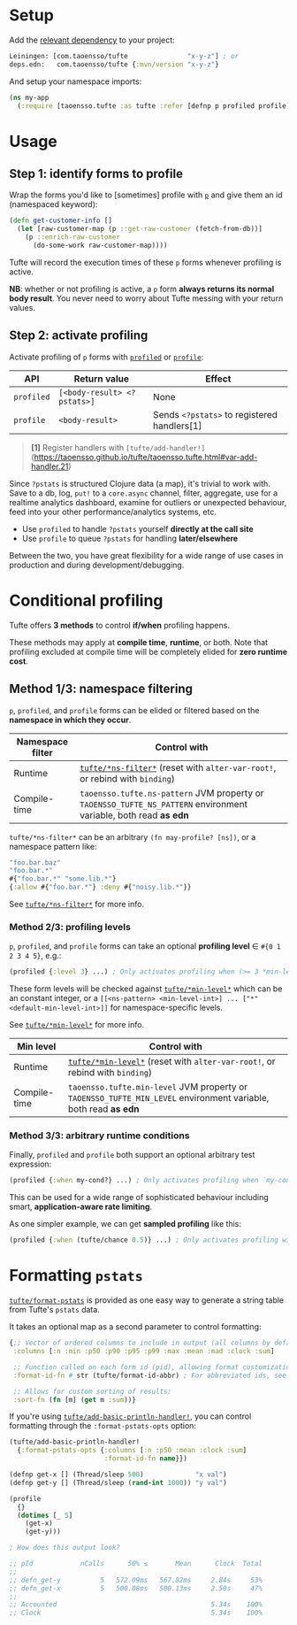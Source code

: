 # Setup

Add the [relevant dependency](../#latest-releases) to your project:

```clojure
Leiningen: [com.taoensso/tufte               "x-y-z"] ; or
deps.edn:   com.taoensso/tufte {:mvn/version "x-y-z"}
```

And setup your namespace imports:

```clojure
(ns my-app
  (:require [taoensso.tufte :as tufte :refer [defnp p profiled profile]]))
```

# Usage

## Step 1: identify forms to profile

Wrap the forms you'd like to [sometimes] profile with [`p`](https://taoensso.github.io/tufte/taoensso.tufte.html#var-p) and give them an id (namespaced keyword):

```clojure
(defn get-customer-info []
  (let [raw-customer-map (p ::get-raw-customer (fetch-from-db))]
    (p ::enrich-raw-customer
      (do-some-work raw-customer-map))))
```

Tufte will record the execution times of these `p` forms whenever profiling is active. 

**NB**: whether or not profiling is active, a `p` form **always returns its normal body result**. You never need to worry about Tufte messing with your return values.

## Step 2: activate profiling

Activate profiling of `p` forms with [`profiled`](https://taoensso.github.io/tufte/taoensso.tufte.html#var-profiled) or [`profile`](https://taoensso.github.io/tufte/taoensso.tufte.html#var-profile):

API | Return value | Effect
--- | --- | ---
`profiled` | `[<body-result> <?pstats>]` | None                                        |
`profile` | `<body-result>` | Sends `<?pstats>` to registered handlers[1]

> **[1]** Register handlers with `[tufte/add-handler!]`(https://taoensso.github.io/tufte/taoensso.tufte.html#var-add-handler.21)

Since `?pstats` is structured Clojure data (a map), it's trivial to work with. Save to a db, log, `put!` to a `core.async` channel, filter, aggregate, use for a realtime analytics dashboard, examine for outliers or unexpected behaviour, feed into your other performance/analytics systems, etc.

- Use `profiled` to handle `?pstats` yourself **directly at the call site**
- Use `profile` to queue `?pstats` for handling **later/elsewhere**

Between the two, you have great flexibility for a wide range of use cases in production and during development/debugging.

# Conditional profiling

Tufte offers **3 methods** to control **if/when** profiling happens.

These methods may apply at **compile time**, **runtime**, or both. Note that profiling excluded at compile time will be completely elided for **zero runtime cost**.

## Method 1/3: namespace filtering

`p`, `profiled`, and `profile` forms can be elided or filtered based on the **namespace in which they occur**.

Namespace filter | Control with
--- | ---
Runtime | [`tufte/*ns-filter*`](https://taoensso.github.io/tufte/taoensso.tufte.html#var-*ns-filter*) (reset with `alter-var-root!`, or rebind with `binding`)
Compile-time | `taoensso.tufte.ns-pattern` JVM property or `TAOENSSO_TUFTE_NS_PATTERN` environment variable, both read **as edn**

`tufte/*ns-filter*` can be an arbitrary `(fn may-profile? [ns])`, or a namespace pattern like:

```clojure
"foo.bar.baz"
"foo.bar.*"
#{"foo.bar.*" "some.lib.*"}
{:allow #{"foo.bar.*"} :deny #{"noisy.lib.*"}}
```

See [`tufte/*ns-filter*`](https://taoensso.github.io/tufte/taoensso.tufte.html#var-*ns-filter*) for more info.

### Method 2/3: profiling levels

`p`, `profiled`, and `profile` forms can take an optional **profiling level** ∈ `#{0 1 2 3 4 5}`, e.g.:

```clojure
(profiled {:level 3} ...) ; Only activates profiling when (>= 3 *min-level*)
```

These form levels will be checked against [`tufte/*min-level*`](https://taoensso.github.io/tufte/taoensso.tufte.html#var-*min-level*) which can be an constant integer, or a `[[<ns-pattern> <min-level-int>] ... ["*" <default-min-level-int>]]` for namespace-specific levels.

See [`tufte/*min-level*`](https://taoensso.github.io/tufte/taoensso.tufte.html#var-*min-level*) for more info.

Min level    | Control with
--- | ---
Runtime | [`tufte/*min-level*`](https://taoensso.github.io/tufte/taoensso.tufte.html#var-*min-level*) (reset with `alter-var-root!`, or rebind with `binding`)
Compile-time | `taoensso.tufte.min-level` JVM property or `TAOENSSO_TUFTE_MIN_LEVEL` environment variable, both read **as edn**

### Method 3/3: arbitrary runtime conditions

Finally, `profiled` and `profile` both support an optional arbitrary test expression:

```clojure
(profiled {:when my-cond?} ...) ; Only activates profiling when `my-cond?` is truthy
```

This can be used for a wide range of sophisticated behaviour including smart, **application-aware rate limiting**.

As one simpler example, we can get **sampled profiling** like this:

```clojure
(profiled {:when (tufte/chance 0.5)} ...) ; Only activates profiling with 50% probability
```

# Formatting `pstats`

[`tufte/format-pstats`](https://taoensso.github.io/tufte/taoensso.tufte.html#var-format-pstats) is provided as one easy way to generate a string table from Tufte's `pstats` data.

It takes an optional map as a second parameter to control formatting:

```clojure
{;; Vector of ordered columns to include in output (all columns by default):
 :columns [:n :min :p50 :p90 :p95 :p99 :max :mean :mad :clock :sum]

 ;; Function called on each form id (pid), allowing format customization:
 :format-id-fn #_str (tufte/format-id-abbr) ; For abbreviated ids, see docstring for details

 ;; Allows for custom sorting of results:
 :sort-fn (fn [m] (get m :sum))}
```

If you're using [`tufte/add-basic-println-handler!`](https://taoensso.github.io/tufte/taoensso.tufte.html#var-add-basic-println-handler.21), you can control formatting
through the `:format-pstats-opts` option:

```clojure
(tufte/add-basic-println-handler!
  {:format-pstats-opts {:columns [:n :p50 :mean :clock :sum]
                        :format-id-fn name}})

(defnp get-x [] (Thread/sleep 500)             "x val")
(defnp get-y [] (Thread/sleep (rand-int 1000)) "y val")

(profile
  {}
  (dotimes [_ 5]
    (get-x)
    (get-y)))

; How does this output look?

;; pId            nCalls      50% ≤       Mean      Clock  Total
;;
;; defn_get-y          5   572.09ms   567.82ms     2.84s     53%
;; defn_get-x          5   500.08ms   500.13ms     2.50s     47%
;;
;; Accounted                                       5.34s    100%
;; Clock                                           5.34s    100%
```